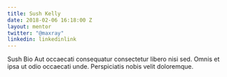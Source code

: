 ```yaml
---
title: Sush Kelly
date: 2018-02-06 16:18:00 Z
layout: mentor
twitter: "@maxray"
linkedin: linkedinlink
---
```


Sush Bio Aut occaecati consequatur consectetur libero nisi sed. Omnis et ipsa ut odio occaecati unde. Perspiciatis nobis velit doloremque.